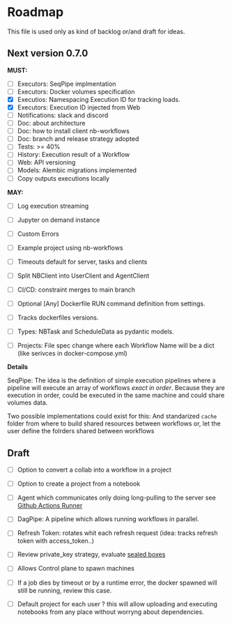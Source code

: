 # Roadmap

This file is used only as kind of backlog or/and draft for ideas. 

## Next version 0.7.0

**MUST:**

- [ ] Executors: SeqPipe implmentation
- [ ] Executors: Docker volumes specification
- [x] Executios: Namespacing Execution ID for tracking loads. 
- [x] Executors: Execution ID injected from Web 
- [ ] Notifications: slack and discord
- [ ] Doc: about architecture
- [ ] Doc: how to install client nb-workflows
- [ ] Doc: branch and release strategy adopted
- [ ] Tests: >= 40%
- [ ] History: Execution result of a Workflow
- [ ] Web: API versioning
- [ ] Models: Alembic migrations implemented
- [ ] Copy outputs executions locally

**MAY:**

- [ ] Log execution streaming
- [ ] Jupyter on demand instance
- [ ] Custom Errors
- [ ] Example project using nb-workflows
- [ ] Timeouts default for server, tasks and clients
- [ ] Split NBClient into UserClient and AgentClient
- [ ] CI/CD: constraint merges to main branch
- [ ] Optional [Any] Dockerfile RUN command definition from settings.
- [ ] Tracks dockerfiles versions.
- [ ] Types: NBTask and ScheduleData as pydantic models.
- [ ] Projects: File spec change where each Workflow Name will be a dict (like serivces in docker-compose.yml)
 

**Details**

SeqPipe: The idea is the definition of simple execution pipelines where a pipeline will execute an array of workflows *exact in order*. 
Because they are execution in order, could be executed in the same machine and could share volumes data. 

Two possible implementations could exist for this:
And standarized `cache` folder from where to build shared resources between workflows or,
let the user define the folrders shared between workflows


## Draft

- [ ] Option to convert a collab into a workflow in a project 
- [ ] Option to create a project from a notebook
- [ ] Agent which communicates only doing long-pulling to the server see [Github Actions Runner](https://github.com/actions/runner) 
- [ ] DagPipe: A pipeline which allows running workflows in parallel.
- [ ] Refresh Token: rotates whit each refresh request (idea: tracks refresh token with access_token..)
- [ ] Review private_key strategy, evaluate [sealed boxes](https://libsodium.gitbook.io/doc/public-key_cryptography/sealed_boxes) 
- [ ] Allows Control plane to spawn machines
- [ ] If a job dies by timeout or by a runtime error, the docker spawned will still be running, review this case. 
- [ ] Default project for each user ? this will allow uploading and executing notebooks from any place without worryng about dependencies. 
 

